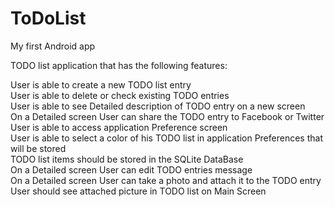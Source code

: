 ToDoList
========

My first Android app

TODO list application that has the following features:

User is able to create a new TODO list entry<br/>
User is able to delete or check existing TODO entries<br/>
User is able to see Detailed description of TODO entry on a new screen<br/>
On a Detailed screen User can share the TODO entry to Facebook or Twitter<br/>
User is able to access application Preference screen<br/>
User is able to select a color of his TODO list in application Preferences that will be stored<br/>
TODO list items should be stored in the SQLite DataBase<br/>
On a Detailed screen User can edit TODO entries message<br/>
On a Detailed screen User can take a photo and attach it to the TODO entry<br/>
User should see attached picture in TODO list on Main Screen
